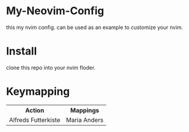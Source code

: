 # My-Neovim-Config

this my nvim config. can be used as an example to customize your nvim.

# Install

clone this repo into your nvim floder.

# Keymapping

<table>
  <tr>
    <th>Action</th>
    <th>Mappings</th>
  </tr>
  <tr>
    <td>Alfreds Futterkiste</td>
    <td>Maria Anders</td>
  </tr>
</table>
